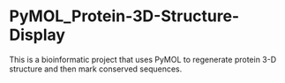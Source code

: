 # PyMOL_Protein-3D-Structure-Display
This is a bioinformatic project that uses PyMOL to regenerate protein 3-D structure and then mark conserved sequences.
